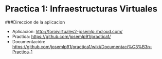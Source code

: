 Practica 1: Infraestructuras Virtuales
========================================

###Direccion de la aplicacion

+ Aplicacion: http://foroivirtuales2-josemlp.rhcloud.com/
+ Practica:   https://github.com/josemlp91/practica1/
+ Documentación: https://github.com/josemlp91/practica1/wiki/Documentaci%C3%B3n-Practica-1
